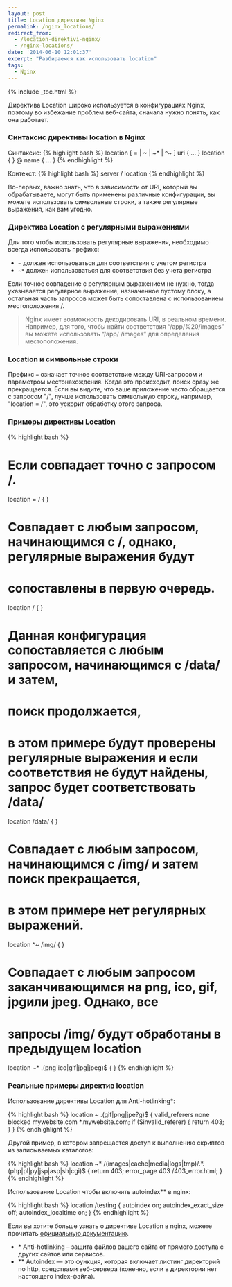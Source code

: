 ```yaml
---
layout: post
title: Location директивы Nginx
permalink: /nginx_locations/
redirect_from:
  - /location-direktivi-nginx/
  - /nginx-locations/
date: '2014-06-10 12:01:37'
excerpt: "Разбираемся как использовать location"
tags:
  - Nginx
---
```


{% include _toc.html %}

Директива Location широко используется в конфигурациях Nginx, поэтому во избежание проблем веб-сайта, сначала нужно понять, как она работает.

### Синтаксис директивы location в Nginx

Синтаксис:
{% highlight bash %}
location [ = | ~ | ~* | ^~ ] uri { ... }
location { } @ name { ... }
{% endhighlight %}

Контекст:
{% highlight bash %}
server / location
{% endhighlight %}

Во-первых, важно знать, что в зависимости от URI, который вы обрабатываете, могут быть применены различные конфигурации, вы можете использовать символьные строки, а также регулярные выражения, как вам угодно.

### Директива Location с регулярными выражениями

Для того чтобы использовать регулярные выражения, необходимо всегда использовать префикс:

* `~` должен использоваться для соответствия с учетом регистра
* `~*` должен использоваться для соответствия без учета регистра

Если точное совпадение с регулярным выражением не нужно, тогда указывается регулярное выражение, назначенное пустому блоку, а остальная часть запросов может быть сопоставлена с использованием местоположения /.

> Nginx имеет возможность декодировать URI, в реальном времени. Например, для того, чтобы найти соответствия “/app/%20/images” вы можете использовать “/app/ /images” для определения местоположения.

### Location и символьные строки

Префикс `=` означает точное соответствие между URI-запросом и параметром местонахождения. Когда это происходит, поиск сразу же прекращается. Если вы видите, что ваше приложение часто обращается с запросом "/", лучше использовать символьную строку, например, "location = /", это ускорит обработку этого запроса.

### Примеры директивы Location

{% highlight bash %}
# Если совпадает точно с запросом /.
location  = / {
}

# Cовпадает с любым запросом, начинающимся с /, однако, регулярные выражения будут
# сопоставлены в первую очередь.
location  / {
}

# Данная конфигурация сопоставляется с любым запросом, начинающимся с  /data/ и затем,
# поиск продолжается,
# в этом примере будут проверены регулярные выражения и если соответствия не будут найдены, запрос будет соответствовать /data/
location /data/ {
}

# Совпадает с любым запросом, начинающимся с  /img/ и затем поиск прекращается,
# в этом примере нет регулярных выражений.
location ^~ /img/ {
}

# Совпадает с любым запросом заканчивающимся на png, ico, gif, jpgили jpeg. Однако, все
# запросы /img/ будут обработаны в предыдущем location
location ~* \.(png|ico|gif|jpg|jpeg)$ {
}
{% endhighlight %}

### Реальные примеры директив location

Использование директивы Location для Anti-hotlinking*:

{% highlight bash %}
location ~ \.(gif|png|jpe?g)$ {
  valid_referers none blocked mywebsite.com *.mywebsite.com;
  if ($invalid_referer) {
    return   403;
  }
}
{% endhighlight %}

Другой пример, в котором запрещается доступ к выполнению скриптов из записываемых каталогов:

{% highlight bash %}
location ~* /(images|cache|media|logs|tmp)/.*.(php|pl|py|jsp|asp|sh|cgi)$ {
  return 403;
  error_page 403 /403_error.html;
}
{% endhighlight %}

Использование Location чтобы включить autoindex** в nginx:

{% highlight bash %}
location /testing {
  autoindex on;
  autoindex_exact_size off;
  autoindex_localtime on;
}
{% endhighlight %}

Если вы хотите больше узнать о директиве Location в nginx, можете прочитать <a href="http://nginx.org/en/docs/http/ngx_http_core_module.html#location" target="_blank">официальную документацию</a>.

* \* Anti-hotlinking – защита файлов вашего сайта от прямого доступа с других сайтов или сервисов.
* \*\* Autoindex — это функция, которая включает листинг директорий по http, средствами веб-сервера (конечно, если в директории нет настоящего index-файла).
